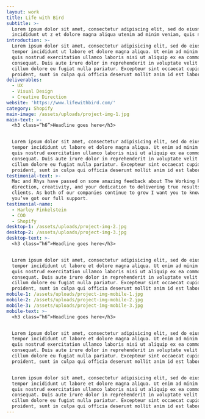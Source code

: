 ```yaml
---
layout: work
title: Life with Bird
subtitle: >-
  Lorem ipsum dolor sit amet, consectetur adipiscing elit, sed do eiusmod tempor
  incididunt ut z et dolore magna aliqua utenim ad minim veniam, quis nostrud.
introduction: >-
  Lorem ipsum dolor sit amet, consectetur adipisicing elit, sed do eiusmod
  tempor incididunt ut labore et dolore magna aliqua. Ut enim ad minim veniam,
  quis nostrud exercitation ullamco laboris nisi ut aliquip ex ea commodo
  consequat. Duis aute irure dolor in reprehenderit in voluptate velit esse
  cillum dolore eu fugiat nulla pariatur. Excepteur sint occaecat cupidatat non
  proident, sunt in culpa qui officia deserunt mollit anim id est laborum.
deliverables:
  - UX
  - Visual Design
  - Creative Direction
website: 'https://www.lifewithbird.com/'
category: Shopify
main-image: /assets/uploads/project-img-1.jpg
main-text: >-
  <h3 class=”h6”>Headline goes here</h3>


  Lorem ipsum dolor sit amet, consectetur adipisicing elit, sed do eiusmod
  tempor incididunt ut labore et dolore magna aliqua. Ut enim ad minim veniam,
  quis nostrud exercitation ullamco laboris nisi ut aliquip ex ea commodo
  consequat. Duis aute irure dolor in reprehenderit in voluptate velit esse
  cillum dolore eu fugiat nulla pariatur. Excepteur sint occaecat cupidatat non
  proident, sunt in culpa qui officia deserunt mollit anim id est laborum.
testimonial-text: >-
  Mac and Rhys have passed on some amazing feedback about The Working Party’s
  direction, creativity, and your dedication to delivering true results to your
  clients. As both of our companies continue to grow I want you to know that
  you’ve got our full support.
testimonial-name:
  - Harley Finkelstein
  - COO
  - Shopify
desktop-1: /assets/uploads/project-img-2.jpg
desktop-2: /assets/uploads/project-img-3.jpg
desktop-text: >-
  <h3 class=”h6”>Headline goes here</h3>


  Lorem ipsum dolor sit amet, consectetur adipisicing elit, sed do eiusmod
  tempor incididunt ut labore et dolore magna aliqua. Ut enim ad minim veniam,
  quis nostrud exercitation ullamco laboris nisi ut aliquip ex ea commodo
  consequat. Duis aute irure dolor in reprehenderit in voluptate velit esse
  cillum dolore eu fugiat nulla pariatur. Excepteur sint occaecat cupidatat non
  proident, sunt in culpa qui officia deserunt mollit anim id est laborum.
mobile-1: /assets/uploads/project-img-mobile-1.jpg
mobile-2: /assets/uploads/project-img-mobile-2.jpg
mobile-3: /assets/uploads/project-img-mobile-3.jpg
mobile-text: >-
  <h3 class=”h6”>Headline goes here</h3>


  Lorem ipsum dolor sit amet, consectetur adipisicing elit, sed do eiusmod
  tempor incididunt ut labore et dolore magna aliqua. Ut enim ad minim veniam,
  quis nostrud exercitation ullamco laboris nisi ut aliquip ex ea commodo
  consequat. Duis aute irure dolor in reprehenderit in voluptate velit esse
  cillum dolore eu fugiat nulla pariatur. Excepteur sint occaecat cupidatat non
  proident, sunt in culpa qui officia deserunt mollit anim id est laborum.


  Lorem ipsum dolor sit amet, consectetur adipisicing elit, sed do eiusmod
  tempor incididunt ut labore et dolore magna aliqua. Ut enim ad minim veniam,
  quis nostrud exercitation ullamco laboris nisi ut aliquip ex ea commodo
  consequat. Duis aute irure dolor in reprehenderit in voluptate velit esse
  cillum dolore eu fugiat nulla pariatur. Excepteur sint occaecat cupidatat non
  proident, sunt in culpa qui officia deserunt mollit anim id est laborum.
---
```


